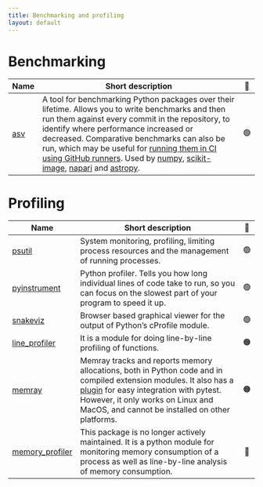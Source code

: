 ```yaml
---
title: Benchmarking and profiling
layout: default
---
```


# Benchmarking

| Name                                         | Short description                                                                                                                                                                                                                                                                                                                                                                                                                                                                                                                                                                                                                                                                       | 🚦  |
| -------------------------------------------- | --------------------------------------------------------------------------------------------------------------------------------------------------------------------------------------------------------------------------------------------------------------------------------------------------------------------------------------------------------------------------------------------------------------------------------------------------------------------------------------------------------------------------------------------------------------------------------------------------------------------------------------------------------------------------------------- | :-: |
| [asv](https://asv.readthedocs.io/en/stable/) | A tool for benchmarking Python packages over their lifetime. Allows you to write benchmarks and then run them against every commit in the repository, to identify where performance increased or decreased. Comparative benchmarks can also be run, which may be useful for [running them in CI using GitHub runners](https://labs.quansight.org/blog/2021/08/github-actions-benchmarks). Used by [numpy](https://github.com/numpy/numpy/tree/main/benchmarks), [scikit-image](https://github.com/scikit-image/scikit-image/tree/main/benchmarks), [napari](https://github.com/napari/napari/tree/main/napari/benchmarks) and [astropy](https://github.com/astropy/astropy-benchmarks). | 🟢  |

# Profiling

| Name                                                          | Short description                                                                                                                                                                                                                                                                                     | 🚦  |
| ------------------------------------------------------------- | ----------------------------------------------------------------------------------------------------------------------------------------------------------------------------------------------------------------------------------------------------------------------------------------------------- | :-: |
| [psutil](https://psutil.readthedocs.io/en/latest/)            | System monitoring, profiling, limiting process resources and the management of running processes.                                                                                                                                                                                                     | 🟢  |
| [pyinstrument](https://pyinstrument.readthedocs.io/en/stable) | Python profiler. Tells you how long individual lines of code take to run, so you can focus on the slowest part of your program to speed it up.                                                                                                                                                        | 🟢  |
| [snakeviz](https://jiffyclub.github.io/snakeviz/)             | Browser based graphical viewer for the output of Python’s cProfile module.                                                                                                                                                                                                                            | 🟢  |
| [line_profiler](https://pypi.org/project/line-profiler/)      | It is a module for doing line-by-line profiling of functions.                                                                                                                                                                                                                                         | 🟠  |
| [memray](https://bloomberg.github.io/memray/)                 | Memray tracks and reports memory allocations, both in Python code and in compiled extension modules. It also has a [plugin](https://pytest-memray.readthedocs.io/en/latest/) for easy integration with pytest. However, it only works on Linux and MacOS, and cannot be installed on other platforms. | 🟠  |
| [memory_profiler](https://pypi.org/project/memory-profiler/)  | This package is no longer actively maintained. It is a python module for monitoring memory consumption of a process as well as line-by-line analysis of memory consumption.                                                                                                                           | 🔴  |
